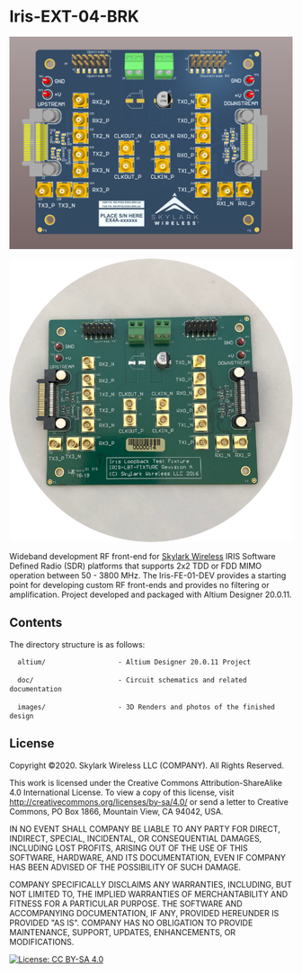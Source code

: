 # Iris-EXT-04-BRK

![IRIS-EXT-04-BRK Board Rev AA CAD Model](/Iris-EXT-04-BRK/images/IRIS-EXT-04-BRK_CAD3D.png)

![IRIS-EXT-04-BRK Board Rev AA Product Image](/Iris-EXT-04-BRK/images/IRIS-EXT-04-BRK-Top-800x800.png)

Wideband development RF front-end for [Skylark Wireless](http://www.skylarkwireless.com) IRIS Software Defined Radio (SDR) platforms that supports 2x2 TDD or FDD MIMO operation between 50 - 3800 MHz.
The Iris-FE-01-DEV provides a starting point for developing custom RF front-ends and provides no filtering or amplification.
Project developed and packaged with Altium Designer 20.0.11.

## Contents


The directory structure is as follows:
         
      altium/                  - Altium Designer 20.0.11 Project

      doc/                     - Circuit schematics and related documentation
	  
	  images/                  - 3D Renders and photos of the finished design

## License

Copyright ©2020. Skylark Wireless LLC (COMPANY). All Rights Reserved.

This work is licensed under the Creative Commons Attribution-ShareAlike 4.0 International License. To view a copy of this license, visit http://creativecommons.org/licenses/by-sa/4.0/ or send a letter to Creative Commons, PO Box 1866, Mountain View, CA 94042, USA.

IN NO EVENT SHALL COMPANY BE LIABLE TO ANY PARTY FOR DIRECT, INDIRECT, SPECIAL, INCIDENTAL, OR CONSEQUENTIAL DAMAGES, INCLUDING LOST PROFITS, ARISING OUT OF THE USE OF THIS SOFTWARE, HARDWARE, AND ITS DOCUMENTATION, EVEN IF COMPANY HAS BEEN ADVISED OF THE POSSIBILITY OF SUCH DAMAGE.

COMPANY SPECIFICALLY DISCLAIMS ANY WARRANTIES, INCLUDING, BUT NOT LIMITED TO, THE IMPLIED WARRANTIES OF MERCHANTABILITY AND FITNESS FOR A PARTICULAR PURPOSE. THE SOFTWARE AND ACCOMPANYING DOCUMENTATION, IF ANY, PROVIDED HEREUNDER IS PROVIDED "AS IS". COMPANY HAS NO OBLIGATION TO PROVIDE MAINTENANCE, SUPPORT, UPDATES, ENHANCEMENTS, OR MODIFICATIONS.

[![License: CC BY-SA 4.0](https://img.shields.io/badge/License-CC%20BY--SA%204.0-lightgrey.svg)](https://creativecommons.org/licenses/by-sa/4.0/)
